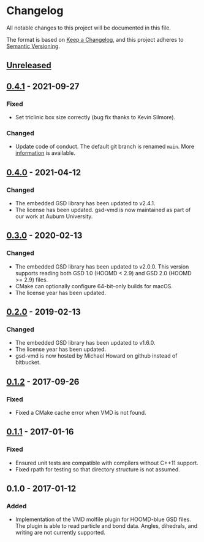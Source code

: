 # Changelog
All notable changes to this project will be documented in this file.

The format is based on [Keep a Changelog](https://keepachangelog.com/en/1.0.0/),
and this project adheres to [Semantic Versioning](https://semver.org/spec/v2.0.0.html).

## [Unreleased]

## [0.4.1] - 2021-09-27
### Fixed
- Set triclinic box size correctly (bug fix thanks to Kevin Silmore).

### Changed
- Update code of conduct. The default git branch is renamed `main`. More
  [information](https://sfconservancy.org/news/2020/jun/23/gitbranchname) is available.

## [0.4.0] - 2021-04-12
### Changed
- The embedded GSD library has been updated to v2.4.1.
- The license has been updated. gsd-vmd is now maintained as part of our work
  at Auburn University.

## [0.3.0] - 2020-02-13
### Changed
- The embedded GSD library has been updated to v2.0.0. This version supports
reading both GSD 1.0 (HOOMD < 2.9) and GSD 2.0 (HOOMD >= 2.9) files.
- CMake can optionally configure 64-bit-only builds for macOS.
- The license year has been updated.

## [0.2.0] - 2019-02-13
### Changed
- The embedded GSD library has been updated to v1.6.0.
- The license year has been updated.
- gsd-vmd is now hosted by Michael Howard on github instead of bitbucket.

## [0.1.2] - 2017-09-26
### Fixed
- Fixed a CMake cache error when VMD is not found.

## [0.1.1] - 2017-01-16
### Fixed
- Ensured unit tests are compatible with compilers without C++11 support.
- Fixed rpath for testing so that directory structure is not assumed.

## 0.1.0 - 2017-01-12
### Added
- Implementation of the VMD molfile plugin for HOOMD-blue GSD files.
The plugin is able to read particle and bond data. Angles, dihedrals,
and writing are not currently supported.

[Unreleased]: https://github.com/mphowardlab/gsd-vmd/compare/v0.4.1...HEAD
[0.4.1]: https://github.com/mphowardlab/gsd-vmd/compare/v0.4.0...v0.4.1
[0.4.0]: https://github.com/mphowardlab/gsd-vmd/compare/v0.3.0...v0.4.0
[0.3.0]: https://github.com/mphowardlab/gsd-vmd/compare/v0.2.0...v0.3.0
[0.2.0]: https://github.com/mphowardlab/gsd-vmd/compare/v0.1.2...v0.2.0
[0.1.2]: https://github.com/mphowardlab/gsd-vmd/compare/v0.1.1...v0.1.2
[0.1.1]: https://github.com/mphowardlab/gsd-vmd/compare/v0.1.0...v0.1.1
